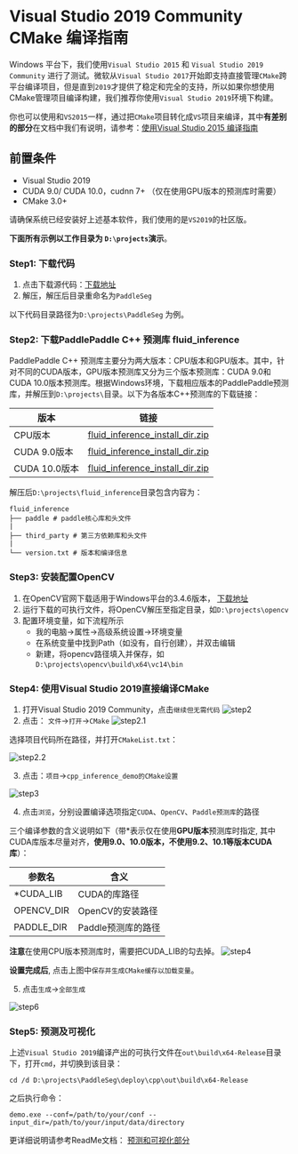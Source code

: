 # Visual Studio 2019 Community CMake 编译指南

Windows 平台下，我们使用`Visual Studio 2015` 和 `Visual Studio 2019 Community` 进行了测试。微软从`Visual Studio 2017`开始即支持直接管理`CMake`跨平台编译项目，但是直到`2019`才提供了稳定和完全的支持，所以如果你想使用CMake管理项目编译构建，我们推荐你使用`Visual Studio 2019`环境下构建。

你也可以使用和`VS2015`一样，通过把`CMake`项目转化成`VS`项目来编译，其中**有差别的部分**在文档中我们有说明，请参考：[使用Visual Studio 2015 编译指南](./windows_vs2015_build.md)

## 前置条件
* Visual Studio 2019 
* CUDA 9.0/ CUDA 10.0，cudnn 7+ （仅在使用GPU版本的预测库时需要）
* CMake 3.0+

请确保系统已经安装好上述基本软件，我们使用的是`VS2019`的社区版。

**下面所有示例以工作目录为 `D:\projects`演示**。

### Step1: 下载代码

1. 点击下载源代码：[下载地址](https://github.com/PaddlePaddle/PaddleSeg/archive/release/v0.3.0.zip)
2. 解压，解压后目录重命名为`PaddleSeg`

以下代码目录路径为`D:\projects\PaddleSeg` 为例。


### Step2: 下载PaddlePaddle C++ 预测库 fluid_inference

PaddlePaddle C++ 预测库主要分为两大版本：CPU版本和GPU版本。其中，针对不同的CUDA版本，GPU版本预测库又分为三个版本预测库：CUDA 9.0和CUDA 10.0版本预测库。根据Windows环境，下载相应版本的PaddlePaddle预测库，并解压到`D:\projects\`目录。以下为各版本C++预测库的下载链接：

|  版本   | 链接  |
|  ----  | ----  |
| CPU版本  | [fluid_inference_install_dir.zip](https://paddle-wheel.bj.bcebos.com/1.6.1/win-infer/mkl/cpu/fluid_inference_install_dir.zip) |
| CUDA 9.0版本  | [fluid_inference_install_dir.zip](https://paddle-wheel.bj.bcebos.com/1.6.1/win-infer/mkl/post97/fluid_inference_install_dir.zip) |
| CUDA 10.0版本  | [fluid_inference_install_dir.zip](https://paddle-wheel.bj.bcebos.com/1.6.1/win-infer/mkl/post107/fluid_inference_install_dir.zip) |

解压后`D:\projects\fluid_inference`目录包含内容为：
```
fluid_inference
├── paddle # paddle核心库和头文件
|
├── third_party # 第三方依赖库和头文件
|
└── version.txt # 版本和编译信息
```

### Step3: 安装配置OpenCV

1. 在OpenCV官网下载适用于Windows平台的3.4.6版本， [下载地址](https://sourceforge.net/projects/opencvlibrary/files/3.4.6/opencv-3.4.6-vc14_vc15.exe/download)  
2. 运行下载的可执行文件，将OpenCV解压至指定目录，如`D:\projects\opencv`
3. 配置环境变量，如下流程所示  
	- 我的电脑->属性->高级系统设置->环境变量  
    - 在系统变量中找到Path（如没有，自行创建），并双击编辑  
    - 新建，将opencv路径填入并保存，如`D:\projects\opencv\build\x64\vc14\bin` 

### Step4: 使用Visual Studio 2019直接编译CMake

1. 打开Visual Studio 2019 Community，点击`继续但无需代码`
![step2](https://paddleseg.bj.bcebos.com/inference/vs2019_step1.png)
2. 点击： `文件`->`打开`->`CMake`
![step2.1](https://paddleseg.bj.bcebos.com/inference/vs2019_step2.png)

选择项目代码所在路径，并打开`CMakeList.txt`：

![step2.2](https://paddleseg.bj.bcebos.com/inference/vs2019_step3.png)

3. 点击：`项目`->`cpp_inference_demo的CMake设置`

![step3](https://paddleseg.bj.bcebos.com/inference/vs2019_step4.png)

4. 点击`浏览`，分别设置编译选项指定`CUDA`、`OpenCV`、`Paddle预测库`的路径

三个编译参数的含义说明如下（带*表示仅在使用**GPU版本**预测库时指定, 其中CUDA库版本尽量对齐，**使用9.0、10.0版本，不使用9.2、10.1等版本CUDA库**）：

|  参数名   | 含义  |
|  ----  | ----  |
| *CUDA_LIB  | CUDA的库路径 |
| OPENCV_DIR  | OpenCV的安装路径 |
| PADDLE_DIR | Paddle预测库的路径 |

**注意**在使用CPU版本预测库时，需要把CUDA_LIB的勾去掉。
![step4](https://paddleseg.bj.bcebos.com/inference/vs2019_step5.png)

**设置完成后**, 点击上图中`保存并生成CMake缓存以加载变量`。

5. 点击`生成`->`全部生成`

![step6](https://paddleseg.bj.bcebos.com/inference/vs2019_step6.png)


### Step5: 预测及可视化

上述`Visual Studio 2019`编译产出的可执行文件在`out\build\x64-Release`目录下，打开`cmd`，并切换到该目录：

```
cd /d D:\projects\PaddleSeg\deploy\cpp\out\build\x64-Release
```

之后执行命令：

```
demo.exe --conf=/path/to/your/conf --input_dir=/path/to/your/input/data/directory
```

更详细说明请参考ReadMe文档： [预测和可视化部分](../README.md)
